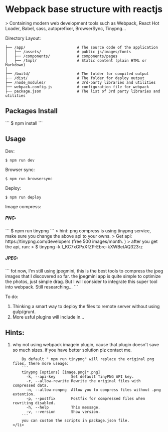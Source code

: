 <h1>Webpack base structure with reactjs</h1>
> Containing modern web development tools such as Webpack, React Hot Loader, Babel, sass, autoprefixer, BrowserSync, Tinypng...

Directory Layout:
```
├── /app/                       # The source code of the application
│   ├── /assets/            	# public js/images/fonts
│   ├── /components/            # components/pages
│   ├── /tmpl/               	# Static content (plain HTML or Markdown)
│
├── /build/                     # The folder for compiled output
├── /dist/                      # The folder for deploy output
├── /node_modules/              # 3rd-party libraries and utilities
├── webpack.config.js           # configuration file for webpack
├── package.json                # The list of 3rd party libraries and utilities
```

<h2>Packages Install</h2>
```
$ npm install
```

<h2>Usage</h2>

Dev:
```
$ npm run dev
```
Browser sync:
```
$ npm run browsersync
```
Deploy:
```
$ npm run deploy
```
Image compress:<br>
<h5>PNG:</h5>
```
$ npm run tinypng
```
> hint: png compress is using tinypng service, make sure you change the above api to your owns. 
> Get api: https://tinypng.com/developers (free 500 images/month. )
> after you get the api, run:
> $ tinypng -k I_KC7xGPxXfZPrEbrc-kXWBetAQ323rz 

<h5>JPEG:</h5>
```
fot now, I'm still using jpegmini, this is the best tools to compress the jpeg images that I discovered so far.
the jpegmini app is quite simple to optimize the photos, just simple drag. But I will consider to integrate this super tool into webpack. Still researching...
```


To do:
<ol>
	<li>Thinking a smart way to deploy the files to remote server without using gulp/grunt.</li>
	<li>More usful plugins will include in...</li>
</ol>

<h2>Hints:</h2>
<ol>
	<li>
		why not using webpack imagein plugin, cause that plugin doesn't save so much sizes. if you have better solution plz contact me.

		By default " npm run tinypng" will replace the original png files, there more useage:
		```
		tinypng [options] [image.png|*.png]
		  -k, --api-key       Set default TinyPNG API key.
		  -r, --allow-rewrite Rewrite the original files with compressed data.
		  -n, --allow-nonpng  Allow you to compress files without .png extention.
		  -p, --postfix       Postfix for compressed files when rewriting disabled.
		  -h, --help          This message.
		  -v, --version       Show version.
		```
		you can custom the scripts in package.json file.
	</li>
</ol>









